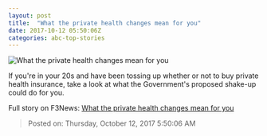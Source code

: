 ```yaml
---
layout: post
title:  "What the private health changes mean for you"
date: 2017-10-12 05:50:06Z
categories: abc-top-stories
---
```


![What the private health changes mean for you](http://www.abc.net.au/news/image/8832386-1x1-700x700.jpg)

If you're in your 20s and have been tossing up whether or not to buy private health insurance, take a look at what the Government's proposed shake-up could do for you.


Full story on F3News: [What the private health changes mean for you](http://www.f3nws.com/n/z3juk)

> Posted on: Thursday, October 12, 2017 5:50:06 AM
